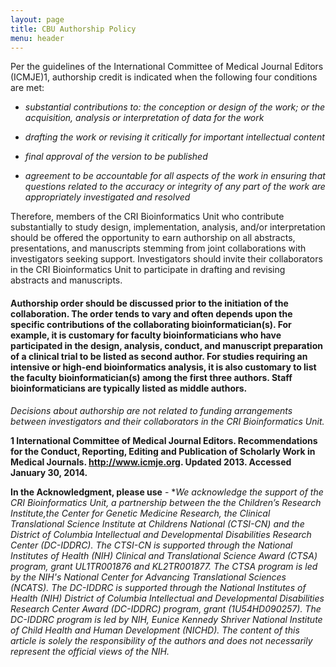 ```yaml
---
layout: page
title: CBU Authorship Policy
menu: header
---
```


Per the guidelines of the International Committee of Medical Journal Editors (ICMJE)1, authorship credit is indicated when the following four conditions are met:

* _substantial contributions to: the conception or design of the work; or the acquisition, analysis or interpretation of data for the work_

* _drafting the work or revising it critically for important intellectual content_

* _final approval of the version to be published_

* _agreement to be accountable for all aspects of the work in ensuring that questions related to the accuracy or integrity of any part of the work are appropriately investigated and resolved_

Therefore, members of the CRI Bioinformatics Unit who contribute substantially to study design, implementation, analysis, and/or interpretation should be offered the opportunity to earn authorship on all abstracts, presentations, and manuscripts stemming from joint collaborations with investigators seeking support. Investigators should invite their collaborators in the CRI Bioinformatics Unit to participate in drafting and revising abstracts and manuscripts.

#### **Authorship order should be discussed prior to the initiation of the collaboration. The order tends to vary and often depends upon the specific contributions of the collaborating bioinformatician(s). For example, it is customary for faculty bioinformaticians who have participated in the design, analysis, conduct, and manuscript preparation of a clinical trial to be listed as second author. For studies requiring an intensive or high-end bioinformatics analysis, it is also customary to list the faculty bioinformatician(s) among the first three authors. Staff bioinformaticians are typically listed as middle authors.**

_Decisions about authorship are not related to funding arrangements between investigators and their collaborators in the CRI Bioinformatics Unit._

**1 International Committee of Medical Journal Editors. Recommendations for the Conduct, Reporting, Editing and Publication of Scholarly Work in Medical Journals. http://www.icmje.org. Updated 2013. Accessed January 30, 2014.**

**In the Acknowledgment, please use** -
*_We acknowledge the support of the CRI Bioinformatics Unit, a partnership between the the Children’s Research Institute,the Center for Genetic Medicine Research, the Clinical Translational Science Institute at Childrens National (CTSI-CN) and the District of Columbia Intellectual and Developmental Disabilities Research Center (DC-IDDRC). The CTSI-CN is supported through the National Institutes of Health (NIH) Clinical and Translational Science Award (CTSA) program, grant UL1TR001876 and KL2TR001877. The CTSA program is led by the NIH's National Center for Advancing Translational Sciences (NCATS). The DC-IDDRC is supported through the National Institutes of Health (NIH) District of Columbia Intellectual and Developmental Disabilities Research Center Award (DC-IDDRC) program, grant (1U54HD090257). The DC-IDDRC program is led by NIH, Eunice Kennedy Shriver National Institute of Child Health and Human Development (NICHD). The content of this article is solely the responsibility of the authors and does not necessarily represent the official views of the NIH._
